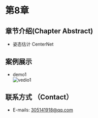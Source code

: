 # 第8章  
## 章节介绍(Chapter Abstract)  
* 姿态估计  CenterNet  
## 案例展示  
* demo1  
![vedio1](https://github.com/XiangLiK/cv_course/raw/master/chapter_07/samples/Video_1.gif)  
   

## 联系方式 （Contact）  
* E-mails: 305141918@qq.com  
